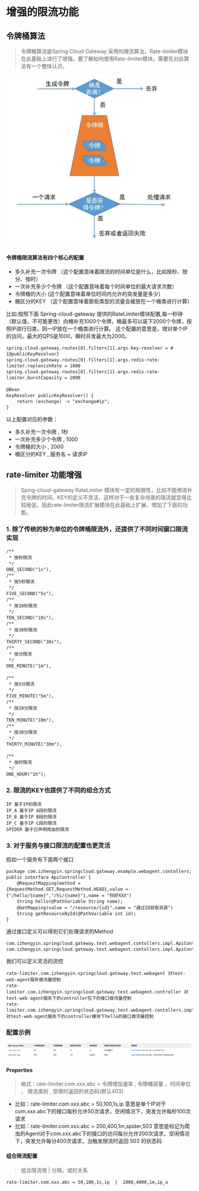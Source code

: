 # 增强的限流功能

## 令牌桶算法 

> 令牌桶算法是Spring Cloud Gateway 采用的限流算法，Rate-limiter模块在此基础上进行了增强，要了解如何使用Rate-limiter模块，需要先对此算法有一个整体认识。

![token-bucket](token-bucket.jpeg)

#### 令牌桶限流算法有四个核心的配置

* 多久补充一次令牌 （这个配置意味着限流的时间单位是什么，比如按秒、按分、按时）
* 一次补充多少个令牌 （这个配置意味着每个时间单位的最大请求次数）
* 令牌桶的大小 (这个配置意味着单位时间内允许的突发量是多少）
* 桶区分的KEY （这个配置意味着那些类型的流量会被放在一个桶类进行计算）

比如:按照下面 Spring-cloud-gateway 提供的RateLimiter模块配置,每一秒钟（默认值，不可能更改）向桶补充1000个令牌，桶最多可以装下2000个令牌，按照IP进行归类，同一IP放在一个桶类进行计算。
这个配置的意思是，增对单个IP的访问，最大的QPS是1000，瞬时并发最大为2000。

```
spring.cloud.gateway.routes[0].filters[1].args.key-resolver = #{@publicKeyResolver}
spring.cloud.gateway.routes[0].filters[1].args.redis-rate-limiter.replenishRate = 1000
spring.cloud.gateway.routes[0].filters[1].args.redis-rate-limiter.burstCapacity = 2000

@Bean
KeyResolver publicKeyResolver() {
    return (exchange) -> "exchange#ip";
}

```
以上配置对应的参数：

* 多久补充一次令牌 , 1秒
* 一次补充多少个令牌 , 1000
* 令牌桶的大小 , 2000
* 桶区分的KEY , 服务名 + 请求IP

## rate-limiter 功能增强

> Sping-cloud-gateway RateLimiter 模块有一定的局限性，比如不能修改补充令牌的时间，KEY的定义不灵活，这样对于一些复杂场景的限流就显得比较局促。因此rate-limiter限流扩展模块在此基础上扩展，增加了下面的功能。

### 1. 除了传统的秒为单位的令牌桶限流外，还提供了不同时间窗口限流实现

``` 
/**
 * 按秒限流
 */
ONE_SECOND("1s"),
/**
 * 按5秒限流
 */
FIVE_SECOND("5s"),
/**
 * 按10秒限流
 */
TEN_SECOND("10s"),
/**
 * 按30秒限流
 */
THIRTY_SECOND("30s"),
/**
 * 按分限流
 */
ONE_MINUTE("1m"),
 
/**
 * 按5分限流
 */
FIVE_MINUTE("5m"),
/**
 * 按10分限流
 */
TEN_MINUTE("10m"),
/**
 * 按30分限流
 */
THIRTY_MINUTE("30m"),
 
/**
 * 按时限流
 */
ONE_HOUR("1h");
```
### 2. 限流的KEY也提供了不同的组合方式

``` 
IP 基于IP的限流
IP_A 基于IP A段的限流
IP_B 基于IP B段的限流
IP_C 基于IP C段的限流
SPIDER 基于已声明爬虫的限流
```

### 3. 对于服务与接口限流的配置也更灵活

假如一个服务有下面两个接口

``` 
package com.izhengyin.springcloud.gateway.example.webagent.contollers;
public interface ApiController {
    @RequestMapping(method = {RequestMethod.GET,RequestMethod.HEAD},value = {"/hello/{name}","/hi/{name}"},name = "你好XXX")
    String hello(@PathVariable String name);
    @GetMapping(value = "/resource/{id}",name = "通过ID获取资源")
    String getResourceById(@PathVariable int id);
}

```

通过接口定义可以得到它们处理请求的Method

``` 
com.izhengyin.springcloud.gateway.test.webagent.contollers.impl.ApiControllerImpl#hello(String)",
com.izhengyin.springcloud.gateway.test.webagent.contollers.impl.ApiControllerImpl#getResourceById(int)",

```

我们可以定义灵活的流控

``` 
rate-limiter.com.izhengyin.springcloud.gateway.test.webagent 对test-web-agent服务做流量控制
rate-limiter.com.izhengyin.springcloud.gateway.test.webagent.controller 对test-web-agent服务下的controller包下的接口做流量控制
rate-limiter.com.izhengyin.springcloud.gateway.test.webagent.contollers.impl.ApiControllerImpl#hello(String) 对test-web-agent服务下的controller模块下hello的接口做流量控制
```



### 配置示例

![token-bucket](config-table.png)

#### Properties 

> 格式：rate-limiter.com.xxx.abc = 令牌增加速率 , 令牌桶容量 ，时间单位 ， 限流类别 , 受限时返回的状态码(默认403)

* 比如：rate-limiter.com.xxx.abc = 50,100,1s,ip 意思是单个IP对于com.xxx.abc下的接口每秒允许50次请求，空闲情况下，突发允许每秒100次请求
* 比如：rate-limiter.com.xxx.abc = 200,400,1m,spider,503 意思是标记为爬虫的Agent对于com.xxx.abc下的接口的访问每分允许200次请求，空闲情况下，突发允许每分400次请求，当触发限流时返回 503 的状态码

#### 组合限流配置

> 组合限流用 | 分隔，或的关系

``` 
rate-limiter.com.xxx.abc = 50,100,1s,ip  |  2000,4000,1m,ip_a 
```

